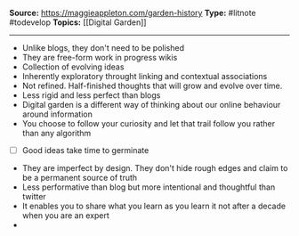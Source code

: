 ---
---

**Source:** https://maggieappleton.com/garden-history
**Type:** #litnote #todevelop 
**Topics:** [[Digital Garden]]

----
- Unlike blogs, they don't need to be polished
- They are free-form work in progress wikis
- Collection of evolving ideas
- Inherently exploratory throught linking and contextual associations
- Not refined. Half-finished thoughts that will grow and evolve over time. 
- Less rigid and less perfect than blogs
- Digital garden is a different way of thinking about our online behaviour around information
- You choose to follow your curiosity and let that trail follow you rather than any algorithm 
- [ ] Good ideas take time to germinate
- They are imperfect by design. They don't hide rough edges and claim to be a permanent source of truth
- Less performative than blog but more intentional and thoughtful than twitter
- It enables you to share what you learn as you learn it not after a decade when you are an expert
- 